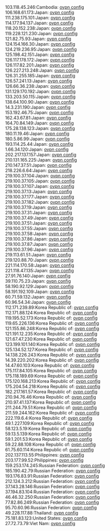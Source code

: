 103.118.45.246:Cambodia: [ovpn config](vpn/103_118_45_246.ovpn)  
106.168.61.173:Japan: [ovpn config](vpn/106_168_61_173.ovpn)  
111.238.175.101:Japan: [ovpn config](vpn/111_238_175_101.ovpn)  
114.177.94.137:Japan: [ovpn config](vpn/114_177_94_137.ovpn)  
118.20.152.238:Japan: [ovpn config](vpn/118_20_152_238.ovpn)  
119.228.121.230:Japan: [ovpn config](vpn/119_228_121_230.ovpn)  
121.82.75.93:Japan: [ovpn config](vpn/121_82_75_93.ovpn)  
124.154.166.30:Japan: [ovpn config](vpn/124_154_166_30.ovpn)  
124.219.236.95:Japan: [ovpn config](vpn/124_219_236_95.ovpn)  
125.198.42.151:Japan: [ovpn config](vpn/125_198_42_151.ovpn)  
126.117.178.172:Japan: [ovpn config](vpn/126_117_178_172.ovpn)  
126.117.82.201:Japan: [ovpn config](vpn/126_117_82_201.ovpn)  
126.227.213.248:Japan: [ovpn config](vpn/126_227_213_248.ovpn)  
126.31.255.185:Japan: [ovpn config](vpn/126_31_255_185.ovpn)  
126.57.241.13:Japan: [ovpn config](vpn/126_57_241_13.ovpn)  
126.66.36.238:Japan: [ovpn config](vpn/126_66_36_238.ovpn)  
131.129.170.192:Japan: [ovpn config](vpn/131_129_170_192.ovpn)  
133.203.50.115:Japan: [ovpn config](vpn/133_203_50_115.ovpn)  
138.64.100.90:Japan: [ovpn config](vpn/138_64_100_90.ovpn)  
14.3.231.190:Japan: [ovpn config](vpn/14_3_231_190.ovpn)  
153.192.46.75:Japan: [ovpn config](vpn/153_192_46_75.ovpn)  
162.43.67.81:Japan: [ovpn config](vpn/162_43_67_81.ovpn)  
164.70.84.149:Japan: [ovpn config](vpn/164_70_84_149.ovpn)  
175.28.138.123:Japan: [ovpn config](vpn/175_28_138_123.ovpn)  
180.11.19.46:Japan: [ovpn config](vpn/180_11_19_46.ovpn)  
180.5.86.99:Japan: [ovpn config](vpn/180_5_86_99.ovpn)  
193.114.25.44:Japan: [ovpn config](vpn/193_114_25_44.ovpn)  
1.66.34.120:Japan: [ovpn config](vpn/1_66_34_120.ovpn)  
202.217.137.157:Japan: [ovpn config](vpn/202_217_137_157.ovpn)  
210.131.165.225:Japan: [ovpn config](vpn/210_131_165_225.ovpn)  
210.147.37.51:Japan: [ovpn config](vpn/210_147_37_51.ovpn)  
218.226.6.64:Japan: [ovpn config](vpn/218_226_6_64.ovpn)  
219.100.37.104:Japan: [ovpn config](vpn/219_100_37_104.ovpn)  
219.100.37.105:Japan: [ovpn config](vpn/219_100_37_105.ovpn)  
219.100.37.107:Japan: [ovpn config](vpn/219_100_37_107.ovpn)  
219.100.37.13:Japan: [ovpn config](vpn/219_100_37_13.ovpn)  
219.100.37.177:Japan: [ovpn config](vpn/219_100_37_177.ovpn)  
219.100.37.182:Japan: [ovpn config](vpn/219_100_37_182.ovpn)  
219.100.37.19:Japan: [ovpn config](vpn/219_100_37_19.ovpn)  
219.100.37.31:Japan: [ovpn config](vpn/219_100_37_31.ovpn)  
219.100.37.49:Japan: [ovpn config](vpn/219_100_37_49.ovpn)  
219.100.37.51:Japan: [ovpn config](vpn/219_100_37_51.ovpn)  
219.100.37.55:Japan: [ovpn config](vpn/219_100_37_55.ovpn)  
219.100.37.58:Japan: [ovpn config](vpn/219_100_37_58.ovpn)  
219.100.37.86:Japan: [ovpn config](vpn/219_100_37_86.ovpn)  
219.100.37.87:Japan: [ovpn config](vpn/219_100_37_87.ovpn)  
219.100.37.96:Japan: [ovpn config](vpn/219_100_37_96.ovpn)  
219.113.61.51:Japan: [ovpn config](vpn/219_113_61_51.ovpn)  
219.120.88.70:Japan: [ovpn config](vpn/219_120_88_70.ovpn)  
221.114.170.58:Japan: [ovpn config](vpn/221_114_170_58.ovpn)  
221.118.47.135:Japan: [ovpn config](vpn/221_118_47_135.ovpn)  
27.91.76.140:Japan: [ovpn config](vpn/27_91_76_140.ovpn)  
39.110.75.23:Japan: [ovpn config](vpn/39_110_75_23.ovpn)  
58.190.92.129:Japan: [ovpn config](vpn/58_190_92_129.ovpn)  
58.191.192.109:Japan: [ovpn config](vpn/58_191_192_109.ovpn)  
60.71.59.132:Japan: [ovpn config](vpn/60_71_59_132.ovpn)  
60.96.54.34:Japan: [ovpn config](vpn/60_96_54_34.ovpn)  
112.171.239.89:Korea Republic of: [ovpn config](vpn/112_171_239_89.ovpn)  
112.171.88.124:Korea Republic of: [ovpn config](vpn/112_171_88_124.ovpn)  
119.195.52.173:Korea Republic of: [ovpn config](vpn/119_195_52_173.ovpn)  
119.65.226.136:Korea Republic of: [ovpn config](vpn/119_65_226_136.ovpn)  
121.155.86.248:Korea Republic of: [ovpn config](vpn/121_155_86_248.ovpn)  
121.191.12.235:Korea Republic of: [ovpn config](vpn/121_191_12_235.ovpn)  
121.67.47.230:Korea Republic of: [ovpn config](vpn/121_67_47_230.ovpn)  
123.199.101.140:Korea Republic of: [ovpn config](vpn/123_199_101_140.ovpn)  
125.134.52.127:Korea Republic of: [ovpn config](vpn/125_134_52_127.ovpn)  
14.138.226.243:Korea Republic of: [ovpn config](vpn/14_138_226_243.ovpn)  
14.39.220.202:Korea Republic of: [ovpn config](vpn/14_39_220_202.ovpn)  
14.47.60.103:Korea Republic of: [ovpn config](vpn/14_47_60_103.ovpn)  
175.117.84.105:Korea Republic of: [ovpn config](vpn/175_117_84_105.ovpn)  
175.118.189.69:Korea Republic of: [ovpn config](vpn/175_118_189_69.ovpn)  
175.120.168.213:Korea Republic of: [ovpn config](vpn/175_120_168_213.ovpn)  
175.204.54.218:Korea Republic of: [ovpn config](vpn/175_204_54_218.ovpn)  
182.217.161.57:Korea Republic of: [ovpn config](vpn/182_217_161_57.ovpn)  
210.94.76.46:Korea Republic of: [ovpn config](vpn/210_94_76_46.ovpn)  
210.97.41.137:Korea Republic of: [ovpn config](vpn/210_97_41_137.ovpn)  
211.244.79.51:Korea Republic of: [ovpn config](vpn/211_244_79_51.ovpn)  
211.59.244.162:Korea Republic of: [ovpn config](vpn/211_59_244_162.ovpn)  
222.119.6.4:Korea Republic of: [ovpn config](vpn/222_119_6_4.ovpn)  
49.1.227.109:Korea Republic of: [ovpn config](vpn/49_1_227_109.ovpn)  
58.123.5.19:Korea Republic of: [ovpn config](vpn/58_123_5_19.ovpn)  
59.13.5.139:Korea Republic of: [ovpn config](vpn/59_13_5_139.ovpn)  
59.1.201.53:Korea Republic of: [ovpn config](vpn/59_1_201_53.ovpn)  
59.22.88.108:Korea Republic of: [ovpn config](vpn/59_22_88_108.ovpn)  
61.75.60.114:Korea Republic of: [ovpn config](vpn/61_75_60_114.ovpn)  
202.137.113.55:Philippines: [ovpn config](vpn/202_137_113_55.ovpn)  
203.177.99.52:Philippines: [ovpn config](vpn/203_177_99_52.ovpn)  
159.253.174.245:Russian Federation: [ovpn config](vpn/159_253_174_245.ovpn)  
185.190.42.79:Russian Federation: [ovpn config](vpn/185_190_42_79.ovpn)  
193.176.83.91:Russian Federation: [ovpn config](vpn/193_176_83_91.ovpn)  
212.124.3.212:Russian Federation: [ovpn config](vpn/212_124_3_212.ovpn)  
37.143.28.146:Russian Federation: [ovpn config](vpn/37_143_28_146.ovpn)  
37.194.83.104:Russian Federation: [ovpn config](vpn/37_194_83_104.ovpn)  
46.46.32.250:Russian Federation: [ovpn config](vpn/46_46_32_250.ovpn)  
77.82.86.249:Russian Federation: [ovpn config](vpn/77_82_86_249.ovpn)  
95.70.60.96:Russian Federation: [ovpn config](vpn/95_70_60_96.ovpn)  
49.228.117.88:Thailand: [ovpn config](vpn/49_228_117_88.ovpn)  
75.181.83.123:United States: [ovpn config](vpn/75_181_83_123.ovpn)  
27.72.73.79:Viet Nam: [ovpn config](vpn/27_72_73_79.ovpn)  

